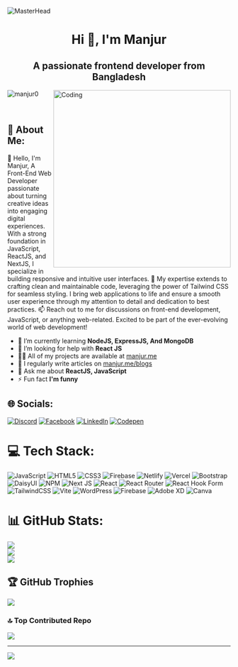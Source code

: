![MasterHead](https://i.ibb.co/3TSZ2Rh/manjur-hossain.png) <br/>

<h1 align="center">Hi 👋, I'm Manjur</h1>
<h2 align="center">A passionate frontend developer from Bangladesh</h2>
<img align="right" alt="Coding" width="400px" src="https://user-images.githubusercontent.com/74038190/229223263-cf2e4b07-2615-4f87-9c38-e37600f8381a.gif"/>
<p align="left"> <img src="https://komarev.com/ghpvc/?username=manjur0&label=Profile%20views&color=0e75b6&style=flat" alt="manjur0" /> </p> 
<br/>


## 📄 About Me:
  👋 Hello, I'm Manjur, A Front-End Web Developer passionate about turning creative ideas into engaging digital experiences. With a strong foundation in JavaScript, ReactJS, and NextJS, I specialize in building responsive and intuitive user interfaces.
    🚀 My expertise extends to crafting clean and maintainable code, leveraging the power of Tailwind CSS for seamless styling. I bring web applications to life and ensure a smooth user experience through my attention to detail and dedication to best practices.
    📫 Reach out to me for discussions on front-end development, JavaScript, or anything web-related. Excited to be part of the ever-evolving world of web development! 



- 🌱 I’m currently learning **NodeJS, ExpressJS, And MongoDB**
- 🤝 I’m looking for help with **React JS**
- 👨‍💻 All of my projects are available at [manjur.me](manjur.me)
- 📝 I regularly write articles on [manjur.me/blogs](manjur.me/blogs)
- 💬 Ask me about **ReactJS, JavaScript**
- ⚡ Fun fact **I'm funny**

## 🌐 Socials:
[![Discord](https://img.shields.io/badge/Discord-%237289DA.svg?logo=discord&logoColor=white)](https://discord.gg/manjur.me) [![Facebook](https://img.shields.io/badge/Facebook-%231877F2.svg?logo=Facebook&logoColor=white)](https://facebook.com/manjur.me) [![LinkedIn](https://img.shields.io/badge/LinkedIn-%230077B5.svg?logo=linkedin&logoColor=white)](https://linkedin.com/in/manjur00) [![Codepen](https://img.shields.io/badge/Codepen-000000?style=for-the-badge&logo=codepen&logoColor=white)](https://codepen.io/sfmanjur) 

# 💻 Tech Stack:
![JavaScript](https://img.shields.io/badge/javascript-%23323330.svg?style=for-the-badge&logo=javascript&logoColor=%23F7DF1E) ![HTML5](https://img.shields.io/badge/html5-%23E34F26.svg?style=for-the-badge&logo=html5&logoColor=white) ![CSS3](https://img.shields.io/badge/css3-%231572B6.svg?style=for-the-badge&logo=css3&logoColor=white) ![Firebase](https://img.shields.io/badge/firebase-%23039BE5.svg?style=for-the-badge&logo=firebase) ![Netlify](https://img.shields.io/badge/netlify-%23000000.svg?style=for-the-badge&logo=netlify&logoColor=#00C7B7) ![Vercel](https://img.shields.io/badge/vercel-%23000000.svg?style=for-the-badge&logo=vercel&logoColor=white) ![Bootstrap](https://img.shields.io/badge/bootstrap-%238511FA.svg?style=for-the-badge&logo=bootstrap&logoColor=white) ![DaisyUI](https://img.shields.io/badge/daisyui-5A0EF8?style=for-the-badge&logo=daisyui&logoColor=white) ![NPM](https://img.shields.io/badge/NPM-%23CB3837.svg?style=for-the-badge&logo=npm&logoColor=white) ![Next JS](https://img.shields.io/badge/Next-black?style=for-the-badge&logo=next.js&logoColor=white) ![React](https://img.shields.io/badge/react-%2320232a.svg?style=for-the-badge&logo=react&logoColor=%2361DAFB) ![React Router](https://img.shields.io/badge/React_Router-CA4245?style=for-the-badge&logo=react-router&logoColor=white) ![React Hook Form](https://img.shields.io/badge/React%20Hook%20Form-%23EC5990.svg?style=for-the-badge&logo=reacthookform&logoColor=white) ![TailwindCSS](https://img.shields.io/badge/tailwindcss-%2338B2AC.svg?style=for-the-badge&logo=tailwind-css&logoColor=white) ![Vite](https://img.shields.io/badge/vite-%23646CFF.svg?style=for-the-badge&logo=vite&logoColor=white) ![WordPress](https://img.shields.io/badge/WordPress-%23117AC9.svg?style=for-the-badge&logo=WordPress&logoColor=white) ![Firebase](https://img.shields.io/badge/Firebase-039BE5?style=for-the-badge&logo=Firebase&logoColor=white) ![Adobe XD](https://img.shields.io/badge/Adobe%20XD-470137?style=for-the-badge&logo=Adobe%20XD&logoColor=#FF61F6) ![Canva](https://img.shields.io/badge/Canva-%2300C4CC.svg?style=for-the-badge&logo=Canva&logoColor=white)
# 📊 GitHub Stats:
![](https://github-readme-stats.vercel.app/api?username=manjur0&theme=default&hide_border=false&include_all_commits=true&count_private=false)<br/>
![](https://github-readme-streak-stats.herokuapp.com/?user=manjur0&theme=default&hide_border=false)<br/>
![](https://github-readme-stats.vercel.app/api/top-langs/?username=manjur0&theme=default&hide_border=false&include_all_commits=true&count_private=false&layout=compact)
<br/>
## 🏆 GitHub Trophies
![](https://github-profile-trophy.vercel.app/?username=manjur0&theme=flat&no-frame=false&no-bg=false&margin-w=4) <br/>

### 🔝 Top Contributed Repo
![](https://github-contributor-stats.vercel.app/api?username=manjur0&limit=5&theme=flat&combine_all_yearly_contributions=true)

---
[![](https://visitcount.itsvg.in/api?id=manjur0&icon=5&color=0)](https://visitcount.itsvg.in)

